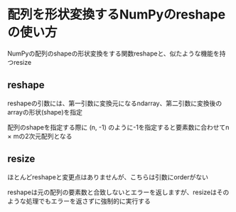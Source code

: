 # 配列を形状変換するNumPyのreshapeの使い方

NumPyの配列のshapeの形状変換をする関数reshapeと、似たような機能を持つresize

## reshape

reshapeの引数には、第一引数に変換元になるndarray、第二引数に変換後のarrayの形状(shape)を指定

配列のshapeを指定する際に (n, -1) のように-1を指定すると要素数に合わせてn × mの2次元配列となる

## resize

ほとんどreshapeと変更点はありませんが、こちらは引数にorderがない

reshapeは元の配列の要素数と合致しないとエラーを返しますが、resizeはそのような処理でもエラーを返さずに強制的に実行する